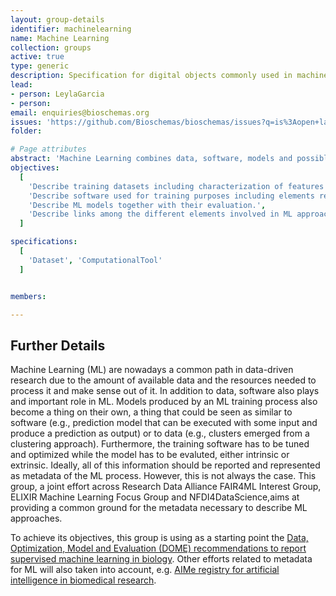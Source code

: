 ```yaml
---
layout: group-details
identifier: machinelearning
name: Machine Learning
collection: groups
active: true
type: generic
description: Specification for digital objects commonly used in machine learning solutions.
lead: 
- person: LeylaGarcia
- person: 
email: enquiries@bioschemas.org
issues: 'https://github.com/Bioschemas/bioschemas/issues?q=is%3Aopen+label:"type:%20Datase","type:%20tool"'
folder: 

# Page attributes
abstract: 'Machine Learning combines data, software, models and possibly workflows. There is a need to harmonize and connect those different elements to have a full picture of a Machine Learning approach.'
objectives:
  [
    'Describe training datasets including characterization of features and attributes that can be used for training (e.g., number of data points, classes, target variable).',
    'Describe software used for training purposes including elements related to the optimization process.',
    'Describe ML models together with their evaluation.',
    'Describe links among the different elements involved in ML approaches clearly and explicitly.'
  ]

specifications:
  [
    'Dataset', 'ComputationalTool'
  ]


members:

---
```


<h2>Further Details</h2>

<p>Machine Learning (ML) are nowadays a common path in data-driven research due to the amount of available data and the resources needed to process it and make sense out of it. In addition to data, software also plays and important role in ML. Models produced by an ML training process also become a thing on their own, a thing that could be seen as similar to software (e.g., prediction model that can be executed with some input and produce a prediction as output) or to data (e.g., clusters emerged from a clustering approach). Furthermore, the training software has to be tuned and optimized while the model has to be evaluted, either intrinsic or extrinsic. Ideally, all of this information should be reported and represented as metadata of the ML process. However, this is not always the case. This group, a joint effort across Research Data Alliance FAIR4ML Interest Group, ELIXIR Machine Learning Focus Group and NFDI4DataScience,aims at providing a common ground for the metadata necessary to describe ML approaches. </p>

<p>To achieve its objectives, this group is using as a starting point the <a href="https://www.nature.com/articles/s41592-021-01205-4" target="_blank">Data, Optimization, Model and Evaluation (DOME) recommendations to report supervised machine learning in biology</a>. Other efforts related to metadata for ML will also taken into account, e.g. <a href="https://doi.org/10.1038/s41592-021-01241-0" target="_blank">AIMe registry for artificial intelligence in biomedical research</a>.</p>
